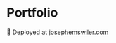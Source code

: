 # Portfolio

:rocket: Deployed at [josephemswiler.com](https://josephemswiler.com "Joseph Emswiler")